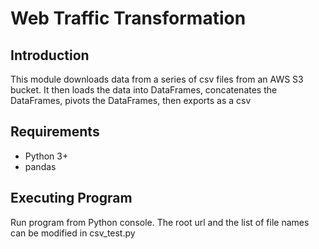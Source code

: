 # Web Traffic Transformation 

## Introduction

This module downloads data from a series of csv files from an AWS S3 bucket. 
It then loads the data into DataFrames, concatenates the DataFrames, pivots 
the DataFrames, then exports as a csv

## Requirements

* Python 3+
* pandas

## Executing Program

Run program from Python console. The root url and the list of file names can be 
modified in csv_test.py

